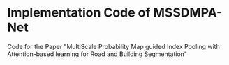 # Implementation Code of MSSDMPA-Net
Code for the Paper "MultiScale Probability Map guided Index Pooling with Attention-based learning for Road and Building Segmentation"
